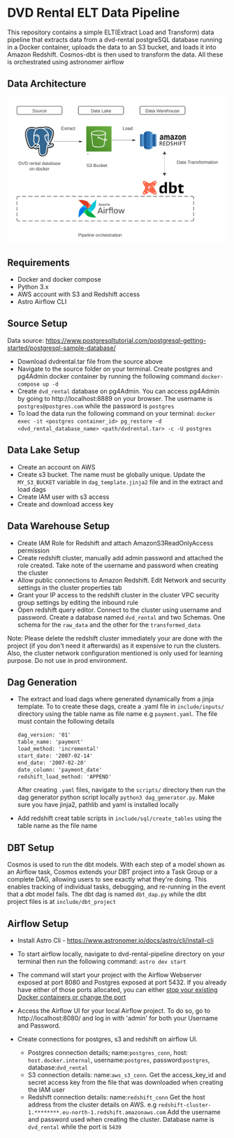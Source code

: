 DVD Rental ELT Data Pipeline
========

This repository contains a simple ELT(Extract Load and Transform) data pipeline that extracts data from a dvd-rental postgreSQL database running in a Docker container, uploads the data to an S3 bucket, and loads it into Amazon Redshift. Cosmos-dbt is then used to transform the data. All these is orchestrated using astronomer airflow


## Data Architecture
![pipeline](./pipeline.jpeg)

## Requirements
 - Docker and docker compose
 - Python 3.x
 - AWS account with S3 and Redshift access
 - Astro Airflow CLI

## Source Setup

Data source: https://www.postgresqltutorial.com/postgresql-getting-started/postgresql-sample-database/

- Download dvdrental.tar file from the source above
- Navigate to the source folder on your terminal. Create postgres and pg4Admin docker container by running the following command ```docker-compose up -d```
- Create ```dvd_rental``` database on pg4Admin. You can access pg4Admin by going to http://localhost:8889 on your browser. The username is ```postgres@postgres.com``` while the password is ```postgres```
- To load the data run the following command on your terminal: ```
docker exec -it <postgres container_id> pg_restore -d <dvd_rental_database_name> <path/dvdrental.tar> -c -U postgres ```



## Data Lake Setup
- Create an account on AWS
- Create s3 bucket. The name must be globally unique. Update the ```MY_S3_BUCKET``` variable  in ```dag_template.jinja2``` file and in the extract and load dags
- Create IAM user with s3 access
- Create and download access key

## Data Warehouse Setup

- Create IAM Role for Redshift and attach AmazonS3ReadOnlyAccess permission
- Create redshift cluster, manually add admin password and attached the role created. Take note of the username and password when creating the cluster
- Allow public connections to Amazon Redshift. Edit Network and security settings in the cluster properties tab
- Grant your IP access to the redshift cluster in the cluster VPC security group settings by editing the inbound rule 
- Open redshift query editor. Connect to the cluster using username and password. Create a database named ```dvd_rental``` and two Schemas. One schema for the ```raw_data``` and the other for the ```transformed_data```


Note: Please delete the redshift cluster immediately your are done with the project (if you don't need it afterwards) as it expensive to run the clusters. Also, the cluster network configuration mentioned is only used for learning purpose. Do not use in prod environment.


## Dag Generation
- The extract and load dags where generated dynamically from a jinja template. To to create these dags, create a .yaml file in ```include/inputs/``` directory using the table name as file name e.g ```payment.yaml```. The file must contain the following details


    ```
    dag_version: '01'
    table_name: 'payment'
    load_method: 'incremental'
    start_date: '2007-02-14'
    end_date: '2007-02-20'
    date_column: 'payment_date'
    redshift_load_method: 'APPEND'
    ```

    After creating ```.yaml``` files, navigate to the ```scripts/``` directory then run the dag generator python script locally ```python3 dag_generator.py```. Make sure you have jinja2, pathlib and yaml is installed locally

- Add redshift creat table scripts in  ```include/sql/create_tables``` using the table name as the file name


## DBT Setup
Cosmos is used to run the dbt models. With each step of a model shown as an Airflow task, Cosmos extends your DBT project into a Task Group or a complete DAG, allowing users to see exactly what they're doing. This enables tracking of individual tasks, debugging, and re-running in the event that a dbt model fails. The dbt dag is named ```dbt_dap.py``` while the dbt project files is at ```include/dbt_project```


## Airflow Setup

- Install Astro Cli - https://www.astronomer.io/docs/astro/cli/install-cli
- To start airflow locally, navigate to dvd-rental-pipeline directory on your terminal then run the following command:
```astro dev start```
- The command will start your project with the Airflow Webserver exposed at port 8080 and Postgres exposed at port 5432. If you already have either of those ports allocated, you can either [stop your existing Docker containers or change the port](https://docs.astronomer.io/astro/test-and-troubleshoot-locally#ports-are-not-available)

- Access the Airflow UI for your local Airflow project. To do so, go to http://localhost:8080/ and log in with 'admin' for both your Username and Password.


- Create connections for postgres, s3 and redshift on airflow UI. 
    - Postgres connection details; name:```postgres_conn```, host: ```host.docker.internal```, username:```postgres```, password:```postgres```, database:```dvd_rental```
    - S3 connection details: name:```aws_s3_conn```. Get the access_key_id and secret access key from the file that was downloaded when creating the IAM user  
    - Redshift connection details: name:```redshift_conn``` Get the host address from the cluster details on AWS. e.g ```redshift-cluster-1.********.eu-north-1.redshift.amazonaws.com``` Add the username and password used when creating the cluster. Database name is ```dvd_rental``` while the port is ```5439``` 


    